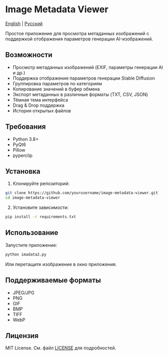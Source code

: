 # Image Metadata Viewer

[English](README.md) | [Русский](README.ru.md)

Простое приложение для просмотра метаданных изображений с поддержкой отображения параметров генерации AI-изображений.

## Возможности

- Просмотр метаданных изображений (EXIF, параметры генерации AI и др.)
- Поддержка отображения параметров генерации Stable Diffusion
- Группировка параметров по категориям
- Копирование значений в буфер обмена
- Экспорт метаданных в различные форматы (TXT, CSV, JSON)
- Тёмная тема интерфейса
- Drag & Drop поддержка
- История открытых файлов

## Требования

- Python 3.8+
- PyQt6
- Pillow
- pyperclip

## Установка

1. Клонируйте репозиторий:
```bash
git clone https://github.com/yourusername/image-metadata-viewer.git
cd image-metadata-viewer
```

2. Установите зависимости:
```bash
pip install -r requirements.txt
```

## Использование

Запустите приложение:
```bash
python imadata2.py
```

Или перетащите изображение в окно приложения.

## Поддерживаемые форматы

- JPEG/JPG
- PNG
- GIF
- BMP
- TIFF
- WebP

## Лицензия

MIT License. См. файл [LICENSE](LICENSE) для подробностей. 